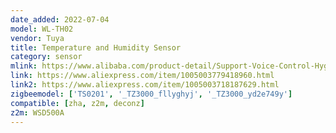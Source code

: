 ```yaml
---
date_added: 2022-07-04
model: WL-TH02
vendor: Tuya
title: Temperature and Humidity Sensor
category: sensor
mlink: https://www.alibaba.com/product-detail/Support-Voice-Control-Hygrometer-Zigbee-WIFI_1600401202004.html 
link: https://www.aliexpress.com/item/1005003779418960.html
link2: https://www.aliexpress.com/item/1005003718187629.html
zigbeemodel: ['TS0201', '_TZ3000_fllyghyj', '_TZ3000_yd2e749y']
compatible: [zha, z2m, deconz]
z2m: WSD500A
---
```

